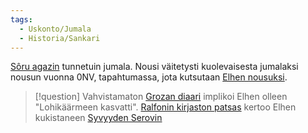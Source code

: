 ```yaml
---
tags:
  - Uskonto/Jumala
  - Historia/Sankari
---
```

[Sôru agazin](Sôru-agaz.md) tunnetuin jumala. Nousi väitetysti kuolevaisesta jumalaksi nousun vuonna 0NV, tapahtumassa, jota kutsutaan [Elhen nousuksi](Elhen%20nouseminen.md).



>[!question] Vahvistamaton 
[Grozan diaari](Grozan%20diaari.md) implikoi Elhen olleen "Lohikäärmeen kasvatti".
[Ralfonin kirjaston patsas](Ralfonin%20kirjaston%20arvoitukset.md) kertoo Elhen kukistaneen [Syvyyden Serovin](Shial-Nagheraz.md)
